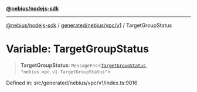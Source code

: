 [**@nebius/nodejs-sdk**](../../../../../README.md)

***

[@nebius/nodejs-sdk](../../../../../README.md) / [generated/nebius/vpc/v1](../README.md) / TargetGroupStatus

# Variable: TargetGroupStatus

> **TargetGroupStatus**: `MessageFns`\<[`TargetGroupStatus`](../interfaces/TargetGroupStatus.md), `"nebius.vpc.v1.TargetGroupStatus"`\>

Defined in: src/generated/nebius/vpc/v1/index.ts:9016
